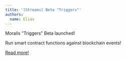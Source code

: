 ```yaml
---
title: '[Streams] Beta "Triggers"'
authors:
  name: Elias
---
```


Moralis "Triggers" Beta launched!

Run smart contract functions against blockchain events!

[Read more!](/streams-api/triggers)
